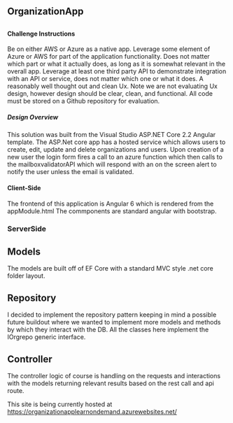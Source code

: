 <h2> OrganizationApp <h2>

#### Challenge Instructions

Be on either AWS or Azure as a native app.
Leverage some element of Azure or AWS for part of the application functionality.  Does not matter which part or what it actually does, as long as it is somewhat relevant in the overall app.
Leverage at least one third party API to demonstrate integration with an API or service, does not matter which one or what it does.
A reasonably well thought out and clean Ux.  Note we are not evaluating Ux design, however design should be clear, clean, and functional.
All code must be stored on a Github repository for evaluation.

##### Design Overview
This solution was built from the Visual Studio ASP.NET Core 2.2 Angular template. The ASP.Net core app has a hosted service which allows users
to create, edit, update and delete organizations and users. Upon creation of a new user the login form fires a call to an azure function which
then calls to the mailboxvalidatorAPI which will respond with an on the screen alert to notify the user unless the email is validated. 

#### Client-Side
The frontend of this application is Angular 6 which is rendered from the appModule.html The commponents are standard angular with bootstrap. 

### ServerSide

## Models
The models are built off of EF Core with a standard MVC style .net core folder layout. 

## Repository
I decided to implement the repository pattern keeping in mind a possible future buildout where we wanted to implement more models and methods by which they interact with the DB. All the classes here implement the IOrgrepo generic interface. 

## Controller
The controller logic of course is handling on the requests and interactions with the models returning relevant results based on the rest call and api route.

This site is being currently hosted at 
https://organizationapplearnondemand.azurewebsites.net/
